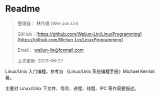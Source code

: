 # Readme

> 整理自： 林伟俊 (Wei-Jun Lin)
>
> GitHub：[https://github.com/Weijun-Lin/LinuxProgramming](https://github.com/Weijun-Lin/LinuxProgramming)
>
> Email：   weijun-lin@foxmail.com
>
> 上次更新: 2023-06-27

Linux/Unix 入门编程，参考自 《Linux/Unix 系统编程手册》Michael Kerrisk 著。

主要对 Linux/Unix 下文件、信号、进程、线程、IPC 等作简要描述。
